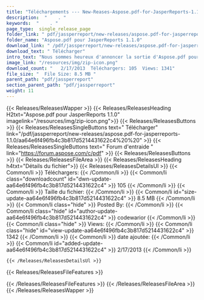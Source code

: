 ```yaml
---
title: "Téléchargements --- New-Reases-Aspose.pdf-for-JasperReports-1.1.0." 
description:  "    . " 
keywords:  "    . " 
page_type:  single_release_page
folder_link: " pdf/jassperreport/new-releases/aspose.pdf-for-jasperreports-1.1.0/"
folder_name: "Aspose.pdf pour JasperReports 1.1.0"
download_link: " /pdf/jassperreport/new-releases/aspose.pdf-for-jasperreports-1.1.0/aa64e6f496fb4c3b817d5214431622c4"
download_text: " Télécharger"
intro_text: "Nous sommes heureux d'annoncer la sortie d'Aspose.pdf pour JasperRep ..."
image_link: "/resources/img/zip-icon.png"
download_count: "   2/17/2013  Téléchargers: 105  Views: 1341"
file_size: "  File Size: 8.5 MB "
parent_path: "pdf/jassperreport"
section_parent_path: "pdf/jassperreport"
weight: 11
---
```


{{< Releases/ReleasesWapper >}}
  {{< Releases/ReleasesHeading H2txt="Aspose.pdf pour JasperReports 1.1.0" imagelink="/resources/img/zip-icon.png">}}
  {{< Releases/ReleasesButtons >}}
    {{< Releases/ReleasesSingleButtons text=" Télécharger" link="/pdf/jassperreport/new-releases/aspose.pdf-for-jasperreports-1.1.0/aa64e6f496fb4c3b817d5214431622c4%20%20" >}}
    {{< Releases/ReleasesSingleButtons text=" Forum d'entraide " link="https://forum.aspose.com/c/pdf" >}}
  {{< Releases/ReleasesButtons >}}
  {{< Releases/ReleasesFileArea >}}
    {{< Releases/ReleasesHeading h4txt="Détails du fichier">}}
    {{< Releases/ReleasesDetailsUl >}}
            {{< Common/li  >}} Téléchargers: {{< /Common/li >}} 
      {{< Common/li class="downloadcount" id="dwn-update-aa64e6f496fb4c3b817d5214431622c4" >}} 105 {{< /Common/li >}} 
      {{< Common/li  >}} Taille du fichier: {{< /Common/li >}} 
      {{< Common/li id="size-update-aa64e6f496fb4c3b817d5214431622c4" >}} 8.5 MB {{< /Common/li >}} 
      {{< Common/li  class="hide" >}} Posted By: {{< /Common/li >}} 
      {{< Common/li class="hide" id="author-update-aa64e6f496fb4c3b817d5214431622c4" >}} codewarior {{< /Common/li >}} 
      {{< Common/li class="hide"  >}} Views: {{< /Common/li >}} 
      {{< Common/li class="hide" id="view-update-aa64e6f496fb4c3b817d5214431622c4" >}} 1342 {{< /Common/li >}} 
      {{< Common/li  >}} date ajoutée: {{< /Common/li >}} 
      {{< Common/li id="added-update-aa64e6f496fb4c3b817d5214431622c4" >}} 2/17/2013 {{< /Common/li >}} 

    {{< /Releases/ReleasesDetailsUl >}}

  {{< Releases/ReleasesFileFeatures >}}
      
  {{< /Releases/ReleasesFileFeatures >}}
 {{< /Releases/ReleasesFileArea >}}
{{< /Releases/ReleasesWapper >}}


